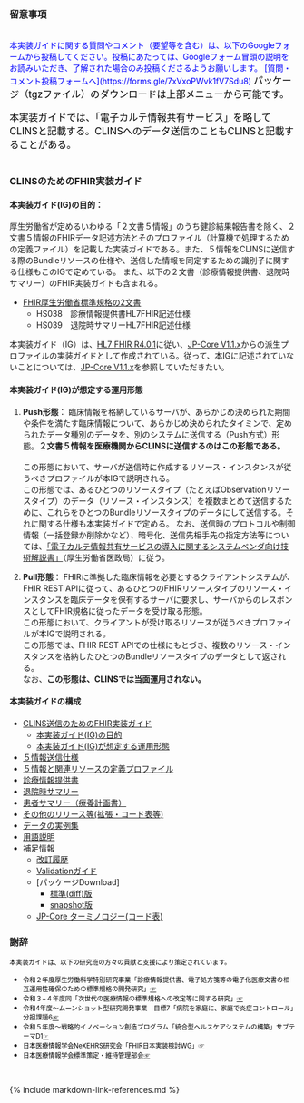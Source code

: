 

### 留意事項

<br>
<span style="color: blue; font-size: 100%;">本実装ガイドに関する質問やコメント（要望等を含む）は、以下のGoogleフォームから投稿してください。投稿にあたっては、Googleフォーム冒頭の説明をお読みいただき、了解された場合のみ投稿くださるようお願いします。</span>
<span style="color: blue; font-size: 100%;">[質問・コメント投稿フォームへ](https://forms.gle/7xVxoPWvk1fV7Sdu8)</span>
<span style="color: black; font-size: 120%;">パッケージ（tgzファイル）のダウンロードは上部メニューから可能です。</span><BR><BR>
<span style="color: black; font-size: 120%;">本実装ガイドでは、「電子カルテ情報共有サービス」を略してCLINSと記載する。CLINSへのデータ送信のこともCLINSと記載することがある。</span><BR><BR>

### CLINSのためのFHIR実装ガイド


#### 本実装ガイド(IG)の目的：

厚生労働省が定めるいわゆる「２文書５情報」のうち健診結果報告書を除く、２文書５情報のFHIRデータ記述方法とそのプロファイル（計算機で処理するための定義ファイル）を記載した実装ガイドである。また、５情報をCLINSに送信する際のBundleリソースの仕様や、送信した情報を同定するための識別子に関する仕様もこのIGで定めている。
また、以下の２文書（診療情報提供書、退院時サマリー）のFHIR実装ガイドも含まれる。

  - [FHIR厚生労働省標準規格の2文書](https://std.jpfhir.jp/)
     - HS038　診療情報提供書HL7FHIR記述仕様
     - HS039　退院時サマリーHL7FHIR記述仕様

本実装ガイド（IG）は、[HL7 FHIR R4.0.1](https://hl7.org/fhir/R4/index.html)に従い、[JP-Core V1.1.x](https://jpfhir.jp/fhir/core/)からの派生プロファイルの実装ガイドとして作成されている。従って、本IGに記述されていないことについては、[JP-Core V1.1.x](https://jpfhir.jp/fhir/core/)を参照していただきたい。

####  本実装ガイド(IG)が想定する運用形態
1. **Push形態**：
臨床情報を格納しているサーバが、あらかじめ決められた期間や条件を満たす臨床情報について、あらかじめ決められたタイミンで、定められたデータ種別のデータを、別のシステムに送信する（Push方式）形態。**２文書５情報を医療機関からCLINSに送信するのはこの形態である。**
<br><br>
この形態において、サーバが送信時に作成するリソース・インスタンスが従うべきプロファイルが本IGで説明される。<br>
この形態では、あるひとつのリソースタイプ（たとえばObservationリソースタイプ）のデータ（リソース・インスタンス）を複数まとめて送信するために、これらをひとつのBundleリソースタイプのデータにして送信する。それに関する仕様も本実装ガイドで定める。
なお、送信時のプロトコルや制御情報（一括登録か削除かなど）、暗号化、送信先相手先の指定方法等については、<a href="https://www.mhlw.go.jp/content/10808000/001262060.pdf">「電子カルテ情報共有サービスの導入に関するシステムベンダ向け技術解説書」</a>（厚生労働省医政局）に従う。

1. **Pull形態**：
FHIRに準拠した臨床情報を必要とするクライアントシステムが、FHIR REST APIに従って、あるひとつのFHIRリソースタイプのリソース・インスタンスを臨床データを保有するサーバに要求し、サーバからのレスポンスとしてFHIR規格に従ったデータを受け取る形態。<br>
この形態において、クライアントが受け取るリソースが従うべきプロファイルが本IGで説明される。<br>
この形態では、FHIR REST APIでの仕様にもとづき、複数のリソース・インスタンスを格納したひとつのBundleリソースタイプのデータとして返される。
<br>なお、**この形態は、CLINSでは当面運用されない。**

<p></p>

####  本実装ガイドの構成

  - [CLINS送信のためのFHIR実装ガイド](index.html#)
    - [本実装ガイド(IG)の目的](index.html#%E6%9C%AC%E5%AE%9F%E8%A3%85%E3%82%AC%E3%82%A4%E3%83%89ig%E3%81%AE%E7%9B%AE%E7%9A%84)
    - [本実装ガイド(IG)が想定する運用形態](index.html#%E6%9C%AC%E5%AE%9F%E8%A3%85%E3%82%AC%E3%82%A4%E3%83%89ig%E3%81%8C%E6%83%B3%E5%AE%9A%E3%81%99%E3%82%8B%E9%81%8B%E7%94%A8%E5%BD%A2%E6%85%8B)
  - [５情報送信仕様](core6spec.html)
  - [５情報と関連リソースの定義プロファイル](resourceProfiles.html)
  - [診療情報提供書](referral-doc.html)
  - [退院時サマリー](discharge-doc.html)
  - [患者サマリー（療養計画書）](ptsummary-doc.html)
  - [その他のリリース等(拡張・コード表等)](artifacts.html)
  - [データの実例集](artifacts.html#example-example-instances)
  - [用語説明](glossary.html)
  - 補足情報
    - [改訂履歴](history.html)
    - [Validationガイド](validationGuide.html)
    - [パッケージDownload]
      - [標準(diff)版](https://jpfhir.jp/fhir/clins/jp-eCSCLINS.r4-1.4.0.tgz)
      - [snapshot版](https://jpfhir.jp/fhir/clins/jp-eCSCLINS.r4-1.4.0-snap.tgz)
    - [JP-Core ターミノロジー(コード表)](https://jpfhir.jp/fhir/core/terminology/ig/)

### 謝辞

 <span style="color: black; font-size: 80%;">本実装ガイドは、以下の研究班の方々の貢献と支援により策定されています。</span>

  - <span style="color: black; font-size: 80%;">令和２年度厚⽣労働科学特別研究事業「診療情報提供書、電⼦処⽅箋等の電⼦化医療⽂書の相互運⽤性確保のための標準規格の開発研究」<a href="https://mhlw-grants.niph.go.jp/project/145722">☞</a></span>
  - <span style="color: black; font-size: 80%;">令和３−４年度同「次世代の医療情報の標準規格への改定等に関する研究」<a href="https://mhlw-grants.niph.go.jp/project/164909">☞</a></span>
  - <span style="color: black; font-size: 80%;">令和4年度〜ムーンショット型研究開発事業　目標7「病院を家庭に、家庭で炎症コントロール」分担課題6<a href="https://biomse.t.u-tokyo.ac.jp/moonshot/">☞</a></span>
  - <span style="color: black; font-size: 80%;">令和５年度〜戦略的イノベーション創造プログラム「統合型ヘルスケアシステムの構築」サブテーマD1<a href="https://d1www.sip3.jp/">☞</a></span>
  - <span style="color: black; font-size: 80%;">日本医療情報学会NeXEHRS研究会「FHIR日本実装検討WG」<a href="https://jpfhir.jp/">☞</a></span>
  - <span style="color: black; font-size: 80%;">日本医療情報学会標準策定・維持管理部会<a href="https://www.jami.jp/jamistd/standards-development/">☞</a></span>
  
 <br>



{% include markdown-link-references.md %}
